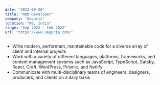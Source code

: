 ```yaml
---
date: "2022-09-20"
title: "Web Developer"
company: "Uaguria"
location: "WB, India"
range: "Sep 2022 - Feb 2022"
url: "https://www.uaguria.com/"
---
```


- Write modern, performant, maintainable code for a diverse array of client and internal projects
- Work with a variety of different languages, platforms, frameworks, and content management systems such as JavaScript, TypeScript, Gatsby, React, Craft, WordPress, Prismic, and Netlify
- Communicate with multi-disciplinary teams of engineers, designers, producers, and clients on a daily basis

